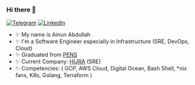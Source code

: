 ### Hi there 👋
[![Telegram](https://img.shields.io/static/v1?label=%20&message=Telegram&logo=Telegram&style=flat&labelColor=grey)](https://t.me/ainunabdullah)
[![LinkedIn](https://img.shields.io/static/v1?label=%20&message=LinkedIn&logo=LinkedIn&style=flat&labelColor=grey)](https://www.linkedin.com/in/abdullahainun/)

<!--
**abdullahainun/abdullahainun** is a ✨ _special_ ✨ repository because its `README.md` (this file) appears on your GitHub profile.

Here are some ideas to get you started:
-->
- ✨ My name is Ainun Abdullah
- ✨ I'm a Software Engineer especially in Infrastructure (SRE, DevOps, Cloud)
- ✨ Graduated from [PENS](https://www.pens.ac.id/)
- ✨ Current Company: [HIJRA](https://alamisharia.co.id/) (SRE)
- ✨ Competencies: ( GCP, AWS Cloud, Digital Ocean, Bash Shell, *nix fans, K8s, Golang, Terraform )

<!-- 
### 🌱 My latest projects
- Amazon EKS
- Amazon ecs fargate
- Explore K6.io -->
